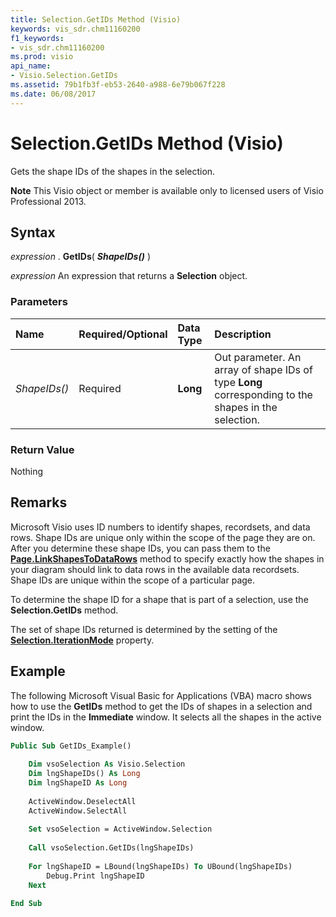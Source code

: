 ```yaml
---
title: Selection.GetIDs Method (Visio)
keywords: vis_sdr.chm11160200
f1_keywords:
- vis_sdr.chm11160200
ms.prod: visio
api_name:
- Visio.Selection.GetIDs
ms.assetid: 79b1fb3f-eb53-2640-a988-6e79b067f228
ms.date: 06/08/2017
---
```



# Selection.GetIDs Method (Visio)

Gets the shape IDs of the shapes in the selection.


 **Note**  This Visio object or member is available only to licensed users of Visio Professional 2013.


## Syntax

 _expression_ . **GetIDs**( **_ShapeIDs()_** )

 _expression_ An expression that returns a **Selection** object.


### Parameters



|**Name**|**Required/Optional**|**Data Type**|**Description**|
|:-----|:-----|:-----|:-----|
| _ShapeIDs()_|Required| **Long**|Out parameter. An array of shape IDs of type  **Long** corresponding to the shapes in the selection.|

### Return Value

Nothing


## Remarks

Microsoft Visio uses ID numbers to identify shapes, recordsets, and data rows. Shape IDs are unique only within the scope of the page they are on. After you determine these shape IDs, you can pass them to the  **[Page.LinkShapesToDataRows](Visio.Page.LinkShapesToDataRows.md)** method to specify exactly how the shapes in your diagram should link to data rows in the available data recordsets. Shape IDs are unique within the scope of a particular page.

To determine the shape ID for a shape that is part of a selection, use the  **Selection.GetIDs** method.

The set of shape IDs returned is determined by the setting of the  **[Selection.IterationMode](Visio.Selection.IterationMode.md)** property.


## Example

The following Microsoft Visual Basic for Applications (VBA) macro shows how to use the  **GetIDs** method to get the IDs of shapes in a selection and print the IDs in the **Immediate** window. It selects all the shapes in the active window.


```vb
Public Sub GetIDs_Example() 
 
    Dim vsoSelection As Visio.Selection 
    Dim lngShapeIDs() As Long 
    Dim lngShapeID As Long 
     
    ActiveWindow.DeselectAll 
    ActiveWindow.SelectAll 
     
    Set vsoSelection = ActiveWindow.Selection 
     
    Call vsoSelection.GetIDs(lngShapeIDs) 
     
    For lngShapeID = LBound(lngShapeIDs) To UBound(lngShapeIDs) 
        Debug.Print lngShapeID 
    Next 
 
End Sub
```


